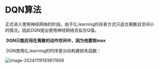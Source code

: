 # DQN算法

​	正式进入使用神经网络的阶段。由于Q_learning的存表方式只适合离散且空间小的情况，因此DQN提出使用神经网络去拟合Q值。

​	**DQN只能应用在离散的动作空间中，因为他要取max**

​	DQN使用Q_learning的时序差分向构建损失函数：

![image-20241119193817608](C:\Users\28609\AppData\Roaming\Typora\typora-user-images\image-20241119193817608.png)